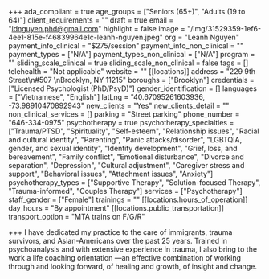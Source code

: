 +++
ada_compliant = true
age_groups = ["Seniors (65+)", "Adults (19 to 64)"]
client_requirements = ""
draft = true
email = "ldnguyen.phd@gmail.com"
highlight = false
image = "/img/31529359-1ef6-4ee1-815e-f46839964e1c-leanh-nguyen.jpeg"
org = "Leanh Nguyen"
payment_info_clinical = "$275/session"
payment_info_non_clinical = ""
payment_types = ["N/A"]
payment_types_non_clinical = ["N/A"]
program = ""
sliding_scale_clinical = true
sliding_scale_non_clinical = false
tags = []
telehealth = "Not applicable"
website = ""
[[locations]]
address = "229 9th Street\n#507 \nBrooklyn, NY 11215"
boroughs = ["Brooklyn"]
credentials = ["Licensed Psychologist (PhD/PsyD)"]
gender_identification = []
languages = ["Vietnamese", "English"]
latLng = "40.67095261603936, -73.98910470892943"
new_clients = "Yes"
new_clients_detail = ""
non_clinical_services = []
parking = "Street parking"
phone_number = "646-334-0975"
psychotherapy = true
psychotherapy_specialties = ["Trauma/PTSD", "Spirituality", "Self-esteem", "Relationship issues", "Racial and cultural identity", "Parenting", "Panic attacks/disorder", "LGBTQIA, gender, and sexual identity", "Identity development", "Grief, loss, and bereavement", "Family conflict", "Emotional disturbance", "Divorce and separation", "Depression", "Cultural adjustment", "Caregiver stress and support", "Behavioral issues", "Attachment issues", "Anxiety"]
psychotherapy_types = ["Supportive Therapy", "Solution-focused Therapy", "Trauma-informed", "Couples Therapy"]
services = ["Psychotherapy"]
staff_gender = ["Female"]
trainings = ""
[[locations.hours_of_operation]]
day_hours = "By appointment"
[[locations.public_transportation]]
transport_option = "MTA trains on F/G/R"

+++
I have dedicated my practice to the care of immigrants, trauma survivors, and Asian-Americans over the past 25 years. Trained in psychoanalysis and with extensive experience in trauma, I also bring to the work a life coaching orientation —an effective combination of working through and looking forward, of healing and growth, of insight and change.